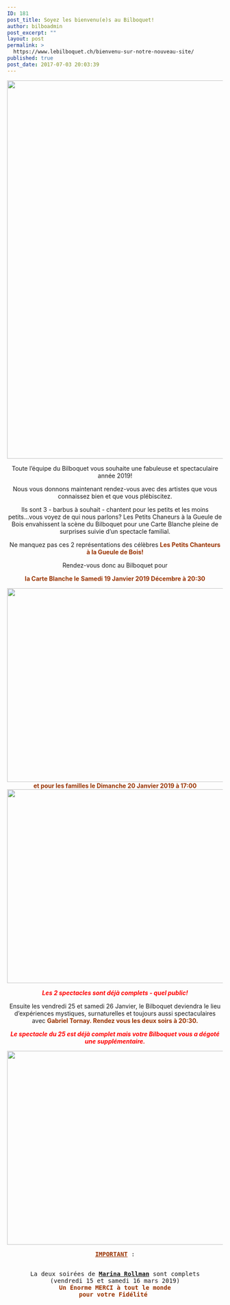 ```yaml
---
ID: 181
post_title: Soyez les bienvenu(e)s au Bilboquet!
author: bilboadmin
post_excerpt: ""
layout: post
permalink: >
  https://www.lebilboquet.ch/bienvenu-sur-notre-nouveau-site/
published: true
post_date: 2017-07-03 20:03:39
---
```

<p style="text-align: center;"><img class="alignnone wp-image-1568 size-full" src="http://www.lebilboquet.ch/wp-content/uploads/2017/07/8CBED118-0AD5-44E6-AA8E-1B1CA00AE0C6.jpeg" alt="" width="575" height="882" /></p>
<p style="text-align: center;">Toute l’équipe du Bilboquet vous souhaite une fabuleuse et spectaculaire année 2019!</p>
<p style="text-align: center;">Nous vous donnons maintenant rendez-vous avec des artistes que vous connaissez bien et que vous plébiscitez.</p>
<p style="text-align: center;">Ils sont 3 - barbus à souhait - chantent pour les petits et les moins petits...vous voyez de qui nous parlons? Les Petits Chaneurs à la Gueule de Bois envahissent la scène du Bilboquet pour une Carte Blanche pleine de surprises suivie d’un spectacle familial.</p>
<p style="text-align: center;">Ne manquez pas ces 2 représentations des célèbres <strong><span style="color: #993300;">Les Petits Chanteurs à la Gueule de Bois</span><span style="color: #993300;">!</span></strong></p>
<p style="text-align: center;">Rendez-vous donc au Bilboquet pour</p>
<p style="text-align: center;"><strong><span style="color: #993300;">la Carte Blanche le</span></strong> <span style="color: #993300;"><strong>Sam</strong><strong>edi 19 Janvier 2019 Décembre à 20:30 </strong></span></p>
<p style="text-align: center;"><span style="color: #993300;"><strong><img class="aligncenter wp-image-1071 size-full" src="http://www.lebilboquet.ch/wp-content/uploads/2018/06/Page8-1.jpg" alt="" width="1279" height="452" />et pour les familles le Dimanche 20 Janvier 2019 à 17:00</strong></span><img class="aligncenter wp-image-1072 size-full" src="http://www.lebilboquet.ch/wp-content/uploads/2018/06/Page9-1.jpg" alt="" width="1279" height="452" /></p>
<p style="text-align: center;"><span style="color: #ff0000;"><strong><em>Les 2 spectacles sont déjà complets - quel public!</em></strong></span></p>
<p style="text-align: center;">Ensuite les vendredi 25 et samedi 26 Janvier, le Bilboquet deviendra le lieu d’expériences mystiques, surnaturelles et toujours aussi spectaculaires avec <span style="color: #993300;"><b>Gabriel Tornay. Rendez vous les deux soirs à 20:30.</b></span></p>
<p style="text-align: center;"><span style="color: #ff0000;"><b><i>Le spectacle du 25 est déjà complet mais votre Bilboquet vous a dégoté une supplémentaire.</i></b></span></p>
<img class="aligncenter wp-image-1073 size-full" src="http://www.lebilboquet.ch/wp-content/uploads/2018/06/Page10-1.jpg" alt="" width="1279" height="452" />
<pre style="text-align: center;"><span style="color: #993300;"><b><u>IMPORTANT</u></b></span> :

La deux soirées de <b><u>Marina Rollman</u></b> sont complets 
(vendredi 15 et samedi 16 mars 2019)
<span style="color: #993300;"><strong>Un Énorme MERCI à tout le monde pour votre Fidélité </strong></span></pre>
